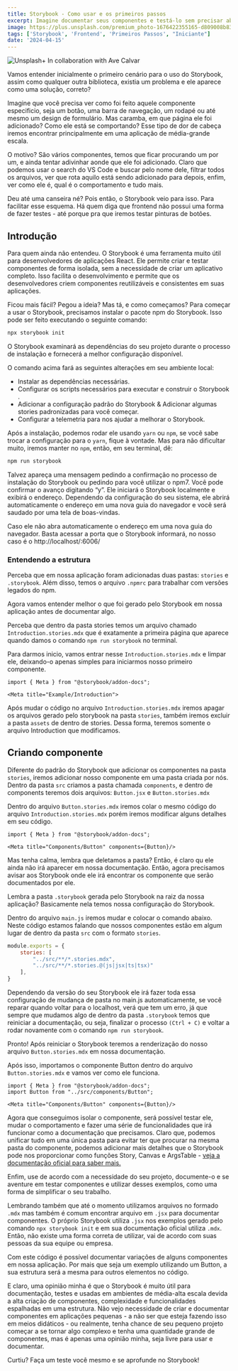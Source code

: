 ```yaml
---
title: Storybook - Como usar e os primeiros passos
excerpt: Imagine documentar seus componentes e testá-lo sem precisar abrir na página em que ele foi adicionado.
image: https://plus.unsplash.com/premium_photo-1676422355165-d809008b8342?q=80&w=1998&auto=format&fit=crop&ixlib=rb-4.0.3&ixid=M3wxMjA3fDB8MHxwaG90by1wYWdlfHx8fGVufDB8fHx8fA%3D%3D
tags: ['Storybook', 'Frontend', 'Primeiros Passos', "Iniciante"]
date: '2024-04-15'
---
```


![](https://plus.unsplash.com/premium_photo-1676422355165-d809008b8342?q=80&w=1998&auto=format&fit=crop&ixlib=rb-4.0.3&ixid=M3wxMjA3fDB8MHxwaG90by1wYWdlfHx8fGVufDB8fHx8fA%3D%3D "Unsplash+ In collaboration with Ave Calvar")

Vamos entender inicialmente o primeiro cenário para o uso do Storybook, assim como qualquer outra biblioteca,
existia um problema e ele aparece como uma solução, correto?

Imagine que você precisa ver como foi feito aquele componente especificio, seja um botão, uma barra de navegação,
um rodapé ou até mesmo um design de formulário. Mas caramba, em que página ele foi adicionado? Como ele está se 
comportando? Esse tipo de dor de cabeça iremos encontrar principalmente em uma aplicação de média-grande escala.

O motivo? São vários componentes, temos que ficar procurando um por um, e ainda tentar adivinhar aonde que ele
foi adicionado. Claro que podemos usar o search do VS Code e buscar pelo nome dele, filtrar todos os arquivos,
ver que rota aquilo está sendo adicionado para depois, enfim, ver como ele é, qual é o comportamento e tudo mais.

Deu até uma canseira né? Pois então, o Storybook veio para isso. Para facilitar esse esquema. Há quem diga que
frontend não possui uma forma de fazer testes - até porque pra que iremos testar pinturas de botões.

## Introdução

Para quem ainda não entendeu. O Storybook é uma ferramenta muito útil para desenvolvedores de aplicações React. Ele
permite criar e testar componentes de forma isolada, sem a necessidade de criar um aplicativo completo. Isso facilita o
desenvolvimento e permite que os desenvolvedores criem componentes reutilizáveis e consistentes em suas aplicações.

Ficou mais fácil? Pegou a ideia? Mas tá, e como começamos? Para começar a usar o Storybook, precisamos instalar o pacote npm do
Storybook. Isso pode ser feito executando o seguinte comando:

```bash
npx storybook init
```

O Storybook examinará as dependências do seu projeto durante o processo de instalação e fornecerá a melhor configuração
disponível.

O comando acima fará as seguintes alterações em seu ambiente local:

- Instalar as dependências necessárias.
- Configurar os scripts necessários para executar e construir o Storybook .
- Adicionar a configuração padrão do Storybook & Adicionar algumas stories padronizadas para você começar.
- Configurar a telemetria para nos ajudar a melhorar o Storybook. 

Após a instalação, podemos rodar ele usando `yarn` ou `npm`, se você sabe trocar a configuração para o `yarn`, fique
à vontade. Mas para não dificultar muito, iremos manter no `npm`, então, em seu terminal, dê:

```bash
npm run storybook
```

Talvez apareça uma mensagem pedindo a confirmação no processo de instalação do Storybook ou pedindo para você utilizar o
npm7. Você pode confirmar o avanço digitando “y”. Ele iniciará o Storybook localmente e exibirá o endereço. Dependendo
da configuração do seu sistema, ele abrirá automaticamente o endereço em uma nova guia do navegador e você será saudado
por uma tela de boas-vindas.

Caso ele não abra automaticamente o endereço em uma nova guia do navegador. Basta acessar a porta que o Storybook
informará, no nosso caso é o http://localhost/:6006/

### Entendendo a estrutura

Perceba que em nossa aplicação foram adicionadas duas pastas: `stories` e `.storybook`. Além disso, temos o arquivo `.npmrc`
para trabalhar com versões legados do npm.

Agora vamos entender melhor o que foi gerado pelo Storybook em nossa
aplicação antes de documentar algo.

Perceba que dentro da pasta stories temos um arquivo chamado `Introduction.stories.mdx` que é exatamente a primeira página
que aparece quando damos o comando `npm run storybook` no terminal.

Para darmos inicio, vamos entrar nesse `Introduction.stories.mdx` e limpar ele, deixando-o apenas simples para iniciarmos
nosso primeiro componente.

```tsx
import { Meta } from "@storybook/addon-docs";

<Meta title="Example/Introduction">
```

Após mudar o código no arquivo `Introduction.stories.mdx` iremos apagar os arquivos gerado pelo storybook na pasta
`stories`, também iremos excluir a pasta `assets` de dentro de stories. Dessa forma, teremos somente o arquivo
Introduction que modificamos.

## Criando componente

Diferente do padrão do Storybook que adicionar os componentes na pasta `stories`, iremos adicionar nosso componente em uma
pasta criada por nós. Dentro da pasta `src` criamos a pasta chamada `components`, e dentro de components teremos dois
arquivos: `Button.jsx` e `Button.stories.mdx`

Dentro do arquivo `Button.stories.mdx` iremos colar o mesmo código do arquivo `Introduction.stories.mdx` porém iremos
modificar alguns detalhes em seu código.

```tsx
import { Meta } from "@storybook/addon-docs";

<Meta title="Components/Button" components={Button}/>
```

Mas tenha calma, lembra que deletamos a pasta? Então, é claro qu ele ainda não irá aparecer em nossa documentação.
Então, agora precisamos avisar aos Storybook onde ele irá encontrar os componente que serão documentados por ele.

Lembra a pasta `.storybook` gerada pelo Storybook na raiz da nossa aplicação? Basicamente nela temos nossa configuração do
Storybook.

Dentro do arquivo `main.js` iremos mudar e colocar o comando abaixo. Neste código estamos falando que nossos componentes
estão em algum lugar de dentro da pasta `src` com o formato `stories`.

```js
module.exports = {
    stories: [
        "../src/**/*.stories.mdx", 
        "../src/**/*.stories.@(js|jsx|ts|tsx)"
    ],
}
```

Dependendo da versão do seu Storybook ele irá fazer toda essa configuração de mudança de pasta no main.js
automaticamente, se você reparar quando voltar para o localhost, verá que tem um erro, já que sempre que mudamos algo de
dentro da pasta `.storybook` temos que reiniciar a documentação, ou seja, finalizar o processo `(Ctrl + C)` e voltar
a rodar novamente com o comando `npm run storybook`.

Pronto! Após reiniciar o Storybook teremos a renderização do nosso arquivo `Button.stories.mdx` em nossa documentação.

Após isso, importamos o componente Button dentro do arquivo `Button.stories.mdx` e vamos ver como ele funciona.

```tsx
import { Meta } from "@storybook/addon-docs";
import Button from "../src/components/Button";

<Meta title="Components/Button" components={Button}/>
```

Agora que conseguimos isolar o componente, será possível testar ele, mudar o comportamento e fazer uma série
de funcionalidades que irá funcionar como a documentação que precisamos. Claro que, podemos unificar tudo em uma única
pasta para evitar ter que procurar na mesma pasta do componente, podemos adicionar mais detalhes que o Storybook pode
nos proporcionar como funções Story, Canvas e ArgsTable - [veja a documentação oficial para saber mais.](https://storybook.js.org/docs/get-started)

Enfim, use de acordo com a necessidade do seu projeto, documente-o e se aventure em testar componentes e utilizar
desses exemplos, como uma forma de simplificar o seu trabalho.

Lembrando também que até o momento utilizamos arquivos no formado `.mdx` mas também é comum encontrar arquivo em `.jsx`
para documentar componentes. O próprio Storybook utiliza `.jsx` nos exemplos gerado pelo comando `npx storybook init` e
em sua documentação oficial utiliza `.mdx`. Então, não existe uma forma correta de utilizar, vai de acordo com suas
pessoas da sua equipe ou empresa.

Com este código é possível documentar variações de alguns componentes em nossa aplicação. Por mais que seja um exemplo
utilizando um Button, a sua estrutura será a mesma para outros elementos no código. 

E claro, uma opinião minha é que o Storybook é muito útil para documentação, testes e usadas em ambientes de média-alta
escala devida a alta criação de componentes, complexidade e funcionalidades espalhadas em uma estrutura. Não vejo
necessidade de criar e documentar componentes em aplicações pequenas - a não ser que esteja fazendo isso em meios
didáticos - ou realmente, tenha chance de seu pequeno projeto começar a se tornar algo complexo e tenha uma quantidade
grande de componentes, mas é apenas uma opinião minha, seja livre para usar e documentar.

Curtiu? Faça um teste você mesmo e se aprofunde no Storybook!